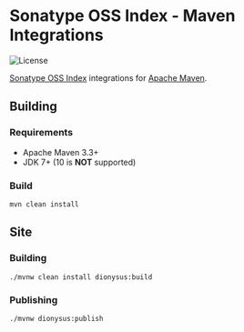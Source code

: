 <!--

    Copyright (c) 2018-present Sonatype, Inc. All rights reserved.

    This program is licensed to you under the Apache License Version 2.0,
    and you may not use this file except in compliance with the Apache License Version 2.0.
    You may obtain a copy of the Apache License Version 2.0 at http://www.apache.org/licenses/LICENSE-2.0.

    Unless required by applicable law or agreed to in writing,
    software distributed under the Apache License Version 2.0 is distributed on an
    "AS IS" BASIS, WITHOUT WARRANTIES OR CONDITIONS OF ANY KIND, either express or implied.
    See the Apache License Version 2.0 for the specific language governing permissions and limitations there under.

-->
# Sonatype OSS Index - Maven Integrations

![License](https://img.shields.io/github/license/sonatype/ossindex-maven.svg?label=License)

[Sonatype OSS Index](https://ossindex.sonatype.org/) integrations for [Apache Maven](https://maven.apache.org/).

## Building

### Requirements

* Apache Maven 3.3+
* JDK 7+ (10 is **NOT** supported)

### Build

    mvn clean install

## Site 

### Building

    ./mvnw clean install dionysus:build
    
### Publishing

    ./mvnw dionysus:publish
